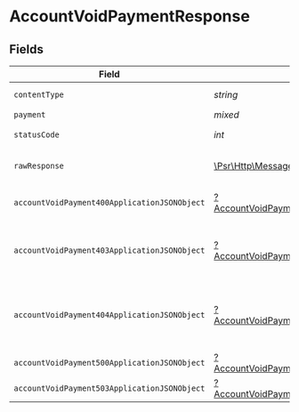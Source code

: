 # AccountVoidPaymentResponse


## Fields

| Field                                                                                                             | Type                                                                                                              | Required                                                                                                          | Description                                                                                                       |
| ----------------------------------------------------------------------------------------------------------------- | ----------------------------------------------------------------------------------------------------------------- | ----------------------------------------------------------------------------------------------------------------- | ----------------------------------------------------------------------------------------------------------------- |
| `contentType`                                                                                                     | *string*                                                                                                          | :heavy_check_mark:                                                                                                | HTTP response content type for this operation                                                                     |
| `payment`                                                                                                         | *mixed*                                                                                                           | :heavy_minus_sign:                                                                                                | Payment Created                                                                                                   |
| `statusCode`                                                                                                      | *int*                                                                                                             | :heavy_check_mark:                                                                                                | HTTP response status code for this operation                                                                      |
| `rawResponse`                                                                                                     | [\Psr\Http\Message\ResponseInterface](https://www.php-fig.org/psr/psr-7/#33-psrhttpmessageresponseinterface)      | :heavy_minus_sign:                                                                                                | Raw HTTP response; suitable for custom response parsing                                                           |
| `accountVoidPayment400ApplicationJSONObject`                                                                      | [?AccountVoidPayment400ApplicationJSON](../../models/operations/AccountVoidPayment400ApplicationJSON.md)          | :heavy_minus_sign:                                                                                                | **Bad Request**\<br/>When there are errors in the payload.<br/>                                                   |
| `accountVoidPayment403ApplicationJSONObject`                                                                      | [?AccountVoidPayment403ApplicationJSON](../../models/operations/AccountVoidPayment403ApplicationJSON.md)          | :heavy_minus_sign:                                                                                                | **Access Denied**\<br/>Credentials supplied do not grant access to the requested resource.<br/>                   |
| `accountVoidPayment404ApplicationJSONObject`                                                                      | [?AccountVoidPayment404ApplicationJSON](../../models/operations/AccountVoidPayment404ApplicationJSON.md)          | :heavy_minus_sign:                                                                                                | **Not Found**\<br/>\<br/>When you'll get `401 Unauthorized` response:<br/>- When there are no Accounts/Orders/Payment found.<br/> |
| `accountVoidPayment500ApplicationJSONObject`                                                                      | [?AccountVoidPayment500ApplicationJSON](../../models/operations/AccountVoidPayment500ApplicationJSON.md)          | :heavy_minus_sign:                                                                                                | **Internal Server Error**<br/>                                                                                    |
| `accountVoidPayment503ApplicationJSONObject`                                                                      | [?AccountVoidPayment503ApplicationJSON](../../models/operations/AccountVoidPayment503ApplicationJSON.md)          | :heavy_minus_sign:                                                                                                | **Service Unavailable**<br/>                                                                                      |